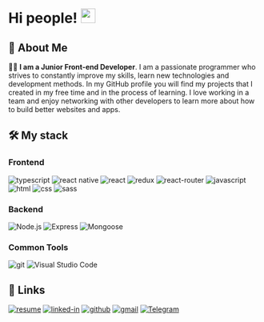 # Hi people! <img src="https://media.giphy.com/media/hvRJCLFzcasrR4ia7z/giphy.gif" width="29px" height="29px">

## 🚀 About Me
👨‍💻 **I am a Junior Front-end Developer**. I am a passionate programmer who strives to constantly improve my skills, learn new technologies and development methods. In my GitHub profile you will find my projects that I created in my free time and in the process of learning. I love working in a team and enjoy networking with other developers to learn more about how to build better websites and apps.

## 🛠️ My stack
### Frontend
![typescript](https://img.shields.io/badge/TypeScript-22548A?style=for-the-badge&logo=typescript&logoColor=white)
![react native](https://img.shields.io/badge/react_native-%2320232a.svg?style=for-the-badge&logo=react&logoColor=%2361DAFB)
![react](https://img.shields.io/badge/react-%2320232a.svg?style=for-the-badge&logo=react&logoColor=%2361DAFB)
![redux](https://img.shields.io/badge/Redux-593D88?style=for-the-badge&logo=redux&logoColor=white)
![react-router](https://img.shields.io/badge/React_Router-CA4245?style=for-the-badge&logo=react-router&logoColor=white)
![javascript](https://img.shields.io/badge/JavaScript-323330?style=for-the-badge&logo=javascript&logoColor=F7DF1E)
![html](https://img.shields.io/badge/HTML5-E34F26?style=for-the-badge&logo=html5&logoColor=white)
![css](https://img.shields.io/badge/CSS3-1572B6?style=for-the-badge&logo=css3&logoColor=white)
![sass](https://img.shields.io/badge/SASS-CC6699?style=for-the-badge&logo=sass&logoColor=white)
### Backend
![Node.js](https://img.shields.io/badge/Node.js-339933.svg?style=for-the-badge&logo=node.js&logoColor=white)
![Express](https://img.shields.io/badge/Express-000000.svg?style=for-the-badge&logo=express&logoColor=white)
![Mongoose](https://img.shields.io/badge/Mongoose-880000.svg?style=for-the-badge&logo=mongoose&logoColor=white)
### Common Tools
![git](https://img.shields.io/badge/git-%23F05033.svg?style=for-the-badge&logo=git&logoColor=white)
![Visual Studio Code](https://img.shields.io/badge/Visual%20Studio%20Code-0078d7.svg?style=for-the-badge&logo=visual-studio-code&logoColor=white)

## 🔗 Links
[![resume](https://img.shields.io/badge/Resume-4285F4?style=for-the-badge&logo=read-the-docs&logoColor=white)](https://drive.google.com/file/d/11GUjTF5RdT6W06y2cHWuThpMRI_MBUmP/view?usp=sharing)
[![linked-in](https://img.shields.io/badge/Linked_In-0077B5?style=for-the-badge&logo=LinkedIn&logoColor=white)](https://www.linkedin.com/in/mykyta-hilis/)
[![github](https://img.shields.io/badge/GitHub-000000?style=for-the-badge&logo=GitHub&logoColor=white)](https://github.com/333Nikita333)
[![gmail](https://img.shields.io/badge/Gmail-D14836?style=for-the-badge&logo=Gmail&logoColor=white)](mailto:nikitosfox333@gmail.com)
[![Telegram](https://img.shields.io/badge/Telegram-2CA5E0?style=for-the-badge&logo=telegram&logoColor=white)](https://t.me/NikitaGilis)
